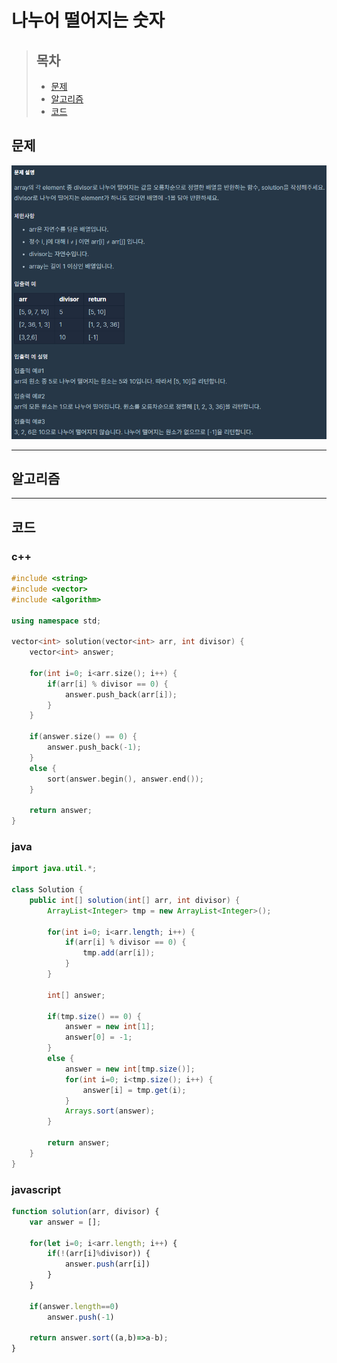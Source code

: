 # 나누어 떨어지는 숫자 

> ## 목차
> * [문제](#문제)
> * [알고리즘](#알고리즘)
> * [코드](#코드)

## 문제
![문제](https://github.com/ryusehui/algorithm/blob/master/programmers/level1/problems/%EB%82%98%EB%88%84%EC%96%B4%20%EB%96%A8%EC%96%B4%EC%A7%80%EB%8A%94%20%EC%88%AB%EC%9E%90%20%EB%B0%B0%EC%97%B4.PNG)
<hr/>

## 알고리즘

<hr/>

## 코드
### c++
```c++
#include <string>
#include <vector>
#include <algorithm>
 
using namespace std;
 
vector<int> solution(vector<int> arr, int divisor) {
    vector<int> answer;
    
    for(int i=0; i<arr.size(); i++) {
        if(arr[i] % divisor == 0) {
            answer.push_back(arr[i]);
        }
    }
    
    if(answer.size() == 0) {
        answer.push_back(-1);
    }
    else {
        sort(answer.begin(), answer.end());
    }
    
    return answer;
}
```

### java
```java
import java.util.*;
 
class Solution {
    public int[] solution(int[] arr, int divisor) {
        ArrayList<Integer> tmp = new ArrayList<Integer>();
        
        for(int i=0; i<arr.length; i++) {
            if(arr[i] % divisor == 0) {
                tmp.add(arr[i]);
            }
        }
        
        int[] answer;
        
        if(tmp.size() == 0) {
            answer = new int[1];
            answer[0] = -1;
        }
        else {
            answer = new int[tmp.size()];
            for(int i=0; i<tmp.size(); i++) {
                answer[i] = tmp.get(i);
            }
            Arrays.sort(answer);
        }        
        
        return answer;
    }
}
```

### javascript
```javascript
function solution(arr, divisor) {
    var answer = [];
    
    for(let i=0; i<arr.length; i++) {
        if(!(arr[i]%divisor)) {
            answer.push(arr[i])
        }
    }
    
    if(answer.length==0)
        answer.push(-1)
    
    return answer.sort((a,b)=>a-b);
}
```
